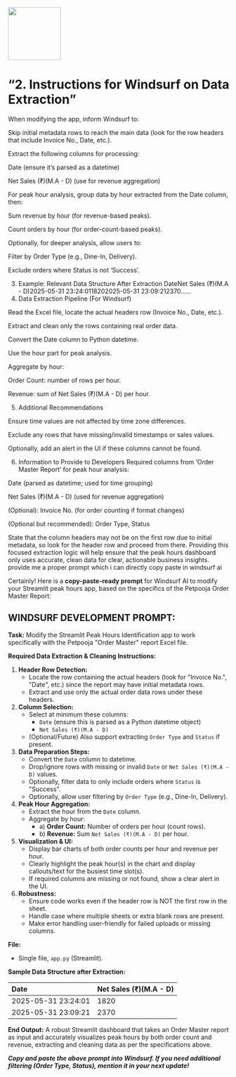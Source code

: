 <img src="https://r2cdn.perplexity.ai/pplx-full-logo-primary-dark%402x.png" class="logo" width="120"/>

# <q>2. Instructions for Windsurf on Data Extraction

When modifying the app, inform Windsurf to:

Skip initial metadata rows to reach the main data (look for the row headers that include Invoice No., Date, etc.).

Extract the following columns for processing:

Date (ensure it’s parsed as a datetime)

Net Sales (₹)(M.A - D) (use for revenue aggregation)

For peak hour analysis, group data by hour extracted from the Date column, then:

Sum revenue by hour (for revenue-based peaks).

Count orders by hour (for order-count-based peaks).

Optionally, for deeper analysis, allow users to:

Filter by Order Type (e.g., Dine-In, Delivery).

Exclude orders where Status is not ‘Success’.

3. Example: Relevant Data Structure After Extraction
DateNet Sales (₹)(M.A - D)2025-05-31 23:24:0118202025-05-31 23:09:212370......
4. Data Extraction Pipeline (For Windsurf)

Read the Excel file, locate the actual headers row (Invoice No., Date, etc.).

Extract and clean only the rows containing real order data.

Convert the Date column to Python datetime.

Use the hour part for peak analysis.

Aggregate by hour:

Order Count: number of rows per hour.

Revenue: sum of Net Sales (₹)(M.A - D) per hour.

5. Additional Recommendations

Ensure time values are not affected by time zone differences.

Exclude any rows that have missing/invalid timestamps or sales values.

Optionally, add an alert in the UI if these columns cannot be found.

6. Information to Provide to Developers
Required columns from ‘Order Master Report’ for peak hour analysis:

Date (parsed as datetime; used for time grouping)

Net Sales (₹)(M.A - D) (used for revenue aggregation)

(Optional): Invoice No. (for order counting if format changes)

(Optional but recommended): Order Type, Status

State that the column headers may not be on the first row due to initial metadata, so look for the header row and proceed from there.
Providing this focused extraction logic will help ensure that the peak hours dashboard only uses accurate, clean data for clear, actionable business insights.</q> provide me a proper prompt which i can directly copy paste in windsurf ai

Certainly! Here is a **copy-paste-ready prompt** for Windsurf AI to modify your Streamlit peak hours app, based on the specifics of the Petpooja Order Master Report:

**WINDSURF DEVELOPMENT PROMPT:**
---
**Task:**
Modify the Streamlit Peak Hours Identification app to work specifically with the Petpooja "Order Master" report Excel file.

**Required Data Extraction \& Cleaning Instructions:**

1. **Header Row Detection:**
    - Locate the row containing the actual headers (look for "Invoice No.", "Date", etc.) since the report may have initial metadata rows.
    - Extract and use only the actual order data rows under these headers.
2. **Column Selection:**
    - Select at minimum these columns:
        - `Date` (ensure this is parsed as a Python datetime object)
        - `Net Sales (₹)(M.A - D)`
    - (Optional/Future) Also support extracting `Order Type` and `Status` if present.
3. **Data Preparation Steps:**
    - Convert the `Date` column to datetime.
    - Drop/ignore rows with missing or invalid `Date` or `Net Sales (₹)(M.A - D)` values.
    - Optionally, filter data to only include orders where `Status` is "Success".
    - Optionally, allow user filtering by `Order Type` (e.g., Dine-In, Delivery).
4. **Peak Hour Aggregation:**
    - Extract the hour from the `Date` column.
    - Aggregate by hour:
        - a) **Order Count:** Number of orders per hour (count rows).
        - b) **Revenue:** Sum `Net Sales (₹)(M.A - D)` per hour.
5. **Visualization \& UI:**
    - Display bar charts of both order counts per hour and revenue per hour.
    - Clearly highlight the peak hour(s) in the chart and display callouts/text for the busiest time slot(s).
    - If required columns are missing or not found, show a clear alert in the UI.
6. **Robustness:**
    - Ensure code works even if the header row is NOT the first row in the sheet.
    - Handle case where multiple sheets or extra blank rows are present.
    - Make error handling user-friendly for failed uploads or missing columns.

**File:**

- Single file, `app.py` (Streamlit).

**Sample Data Structure after Extraction:**


| Date | Net Sales (₹)(M.A - D) |
| :-- | :-- |
| 2025-05-31 23:24:01 | 1820 |
| 2025-05-31 23:09:21 | 2370 |

**End Output:**
A robust Streamlit dashboard that takes an Order Master report as input and accurately visualizes peak hours by both order count and revenue, extracting and cleaning data as per the specifications above.

***Copy and paste the above prompt into Windsurf. If you need additional filtering (Order Type, Status), mention it in your next update!***

